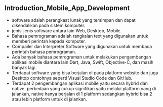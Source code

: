 ## Introduction_Mobile_App_Development

- software adalah perangkaat lunak yang tersimpan dan dapat dikendalikan pada sistem komputer.
- jenis-jenis software antara lain Web, Desktop, Mobile.
- Bahasa pemrograman adalah rangkaian text yang digunakan untuk memberi perintah kepada komputer.
- Compailer dan Interpreter Software yang digunakan untuk membaca perintah bahasa pemrograman.
- Ada banyak bahasa pemrograman untuk melakukan pengembangan aplikasi mobile diantara lain Dart, Java, Swift, Objective-C, dan masih banyak lagi.
- Terdapat software yang bisa berjalan di pada platform website dan juga Desktop contohnya seperti Visual Studio Code dan GitHub.
- Terdapat 2 pengembangan aplikasi mobile yaitu secara hybrid dan native. perbedaan yang cukup signifikan yaitu melalui platform yang di jalankan, native hanya berjalan di 1 platform sedangkan hybrid bisa 2 atau lebih platform untuk di jalankan.
